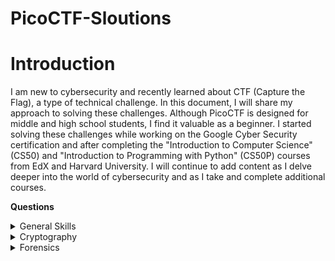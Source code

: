 # PicoCTF-Sloutions
# Introduction
I am new to cybersecurity and recently learned about CTF (Capture the Flag), a type of technical challenge. In this document, I will share my approach to solving these challenges. Although PicoCTF is designed for middle and high school students, I find it valuable as a beginner. I started solving these challenges while working on the Google Cyber Security certification and after completing the "Introduction to Computer Science" (CS50) and "Introduction to Programming with Python" (CS50P) courses from EdX and Harvard University. I will continue to add content as I delve deeper into the world of cybersecurity and as I take and complete additional courses.

**Questions**

<details>

<summary>General Skills</summary>

|Question|Points|
|--------|------|
|[Obedient Cat](General%20Skills/Obedient%20Cat.md)|5|
|[Python Wrangling](General%20Skills/Python%20Wrangling.md)|10|
|[Wave a Flag](General%20Skills/Wave%20a%20Flag.md)|10|

</details>

<details>

<summary>Cryptography</summary>

|Question|Points|
|--------|------|
|[Mod26](Cryptography/Mod26.md)|10|

</details>

<details>

<summary>Forensics</summary>

|Question|Points|
|--------|------|
|[Information](Forensics/information.md)|10|

</details>

 